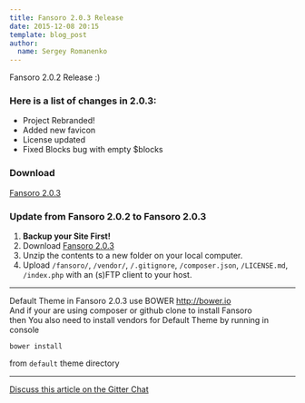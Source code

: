 ```yaml
---
title: Fansoro 2.0.3 Release
date: 2015-12-08 20:15
template: blog_post
author:
  name: Sergey Romanenko
---
```


Fansoro 2.0.2 Release :)

### Here is a list of changes in 2.0.3:
* Project Rebranded!
* Added new favicon
* License updated
* Fixed Blocks bug with empty $blocks

### Download
[<i class="fa fa-download"></i> Fansoro 2.0.3](https://github.com/fansoro/fansoro/releases/download/v2.0.3/fansoro-2.0.3.zip)

### Update from Fansoro 2.0.2 to Fansoro 2.0.3
1. **Backup your Site First!**
2. Download [Fansoro 2.0.3](https://github.com/fansoro-cms/fansoro/releases/download/v2.0.3/fansoro-2.0.3.zip)
3. Unzip the contents to a new folder on your local computer.
4. Upload `/fansoro/`, `/vendor/`, `/.gitignore`, `/composer.json`, `/LICENSE.md`, `/index.php` with an (s)FTP client to your host.

<hr>

Default Theme in Fansoro 2.0.3 use BOWER http://bower.io   
And if your are using composer or github clone to install Fansoro   
then You also need to install vendors for Default Theme by running in console   

```
bower install
```

from `default` theme directory   

<hr>

[<i class="fa fa-comments"></i> Discuss this article on the Gitter Chat](https://gitter.im/fansoro/fansoro)
